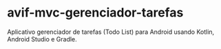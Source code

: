 # avif-mvc-gerenciador-tarefas
Aplicativo gerenciador de tarefas (Todo List) para Android usando Kotlin, Android Studio e Gradle.
